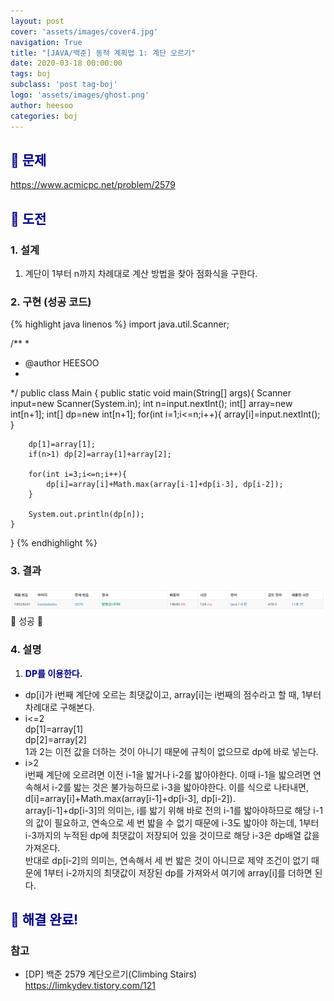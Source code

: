 ```yaml
---
layout: post
cover: 'assets/images/cover4.jpg'
navigation: True
title: "[JAVA/백준] 동적 계획법 1: 계단 오르기"
date: 2020-03-18 00:00:00
tags: boj
subclass: 'post tag-boj'
logo: 'assets/images/ghost.png'
author: heesoo
categories: boj
---
```

## <span style="color:navy">👀 문제</span>
<https://www.acmicpc.net/problem/2579>

## <span style="color:navy">👊 도전</span>

### 1. 설계
1. 계단이 1부터 n까지 차례대로 계산 방법을 찾아 점화식을 구한다.

### 2. 구현 (성공 코드)
{% highlight java linenos %}
import java.util.Scanner;

/**
 * 
 * @author HEESOO
 *
 */
public class Main {
	public static void main(String[] args){
		Scanner input=new Scanner(System.in);
		int n=input.nextInt();
		int[] array=new int[n+1];
		int[] dp=new int[n+1];
		for(int i=1;i<=n;i++){
			array[i]=input.nextInt();
		}
		
		dp[1]=array[1];
		if(n>1) dp[2]=array[1]+array[2];
		
		for(int i=3;i<=n;i++){
			dp[i]=array[i]+Math.max(array[i-1]+dp[i-3], dp[i-2]);
		}
		
		System.out.println(dp[n]);
	}
}
 {% endhighlight %}

### 3. 결과
![실행결과](./assets/images/200318_1.PNG)
🤟 성공 🤟 

### 4. 설명
1. **<span style="color:navy">DP를 이용한다.</span>**
- dp[i]가 i번째 계단에 오르는 최댓값이고, array[i]는 i번째의 점수라고 할 때, 1부터 차례대로 구해본다.
- i<=2  
dp[1]=array[1]  
dp[2]=array[2]  
1과 2는 이전 값을 더하는 것이 아니기 때문에 규칙이 없으므로 dp에 바로 넣는다.
- i>2  
i번째 계단에 오르려면 이전 i-1을 밟거나 i-2를 밟아야한다. 이때 i-1을 밟으려면 연속해서 i-2를 밟는 것은 불가능하므로 i-3을 밟아야한다. 이를 식으로 나타내면,  
d[i]=array[i]+Math.max(array[i-1]+dp[i-3], dp[i-2]).  
array[i-1]+dp[i-3]의 의미는, i를 밟기 위해 바로 전의 i-1를 밟아야하므로 해당 i-1의 값이 필요하고, 연속으로 세 번 밟을 수 없기 때문에 i-3도 밟아야 하는데, 1부터 i-3까지의 누적된 dp에 최댓값이 저장되어 있을 것이므로 해당 i-3은 dp배열 값을 가져온다.  
반대로 dp[i-2]의 의미는, 연속해서 세 번 밟은 것이 아니므로 제약 조건이 없기 때문에 1부터 i-2까지의 최댓값이 저장된 dp를 가져와서 여기에 array[i]를 더하면 된다.

## <span style="color:navy">👏 해결 완료!</span>

### 참고
- [DP] 백준 2579 계단오르기(Climbing Stairs) <https://limkydev.tistory.com/121>
